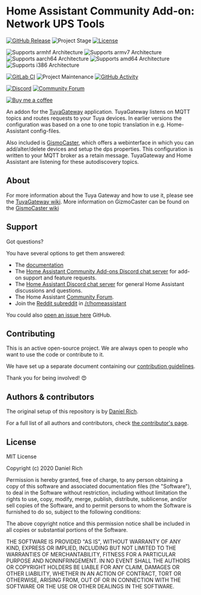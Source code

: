# Home Assistant Community Add-on: Network UPS Tools

[![GitHub Release][releases-shield]][releases]
![Project Stage][project-stage-shield]
[![License][license-shield]](LICENSE.md)

![Supports armhf Architecture][armhf-shield]
![Supports armv7 Architecture][armv7-shield]
![Supports aarch64 Architecture][aarch64-shield]
![Supports amd64 Architecture][amd64-shield]
![Supports i386 Architecture][i386-shield]

[![GitLab CI][gitlabci-shield]][gitlabci]
![Project Maintenance][maintenance-shield]
[![GitHub Activity][commits-shield]][commits]

[![Discord][discord-shield]][discord]
[![Community Forum][forum-shield]][forum]

[![Buy me a coffee][buymeacoffee-shield]][buymeacoffee]

An addon for the [TuyaGateway][tuyagateway] application. TuyaGateway listens on MQTT topics and routes requests to your Tuya devices. In earlier versions the configuration was based on a one to one topic translation in e.g. Home-Assistant
config-files.

Also included is [GismoCaster][gismocaster], which offers a webinterface in which you can add/alter/delete devices and setup the dps properties. This configuration is written to your MQTT broker as a retain message. TuyaGateway and Home Assistant are listening for these autodiscovery topics.


## About

For more information about the Tuya Gateway and how to use it, please see the [TuyaGateway wiki][tuyagateway-wiki]. More information on GizmoCaster can be found on the [GismoCaster wiki][gismocaster-wiki]

## Support

Got questions?

You have several options to get them answered:

- The [documentation](DOCS.md)
- The [Home Assistant Community Add-ons Discord chat server][discord] for add-on
  support and feature requests.
- The [Home Assistant Discord chat server][discord-ha] for general Home
  Assistant discussions and questions.
- The Home Assistant [Community Forum][forum].
- Join the [Reddit subreddit][reddit] in [/r/homeassistant][reddit]

You could also [open an issue here][issue] GitHub.

## Contributing

This is an active open-source project. We are always open to people who want to
use the code or contribute to it.

We have set up a separate document containing our
[contribution guidelines](CONTRIBUTING.md).

Thank you for being involved! :heart_eyes:

## Authors & contributors

The original setup of this repository is by [Daniel Rich][sjthespian].

For a full list of all authors and contributors,
check [the contributor's page][contributors].

## License

MIT License

Copyright (c) 2020 Daniel Rich

Permission is hereby granted, free of charge, to any person obtaining a copy
of this software and associated documentation files (the "Software"), to deal
in the Software without restriction, including without limitation the rights
to use, copy, modify, merge, publish, distribute, sublicense, and/or sell
copies of the Software, and to permit persons to whom the Software is
furnished to do so, subject to the following conditions:

The above copyright notice and this permission notice shall be included in all
copies or substantial portions of the Software.

THE SOFTWARE IS PROVIDED "AS IS", WITHOUT WARRANTY OF ANY KIND, EXPRESS OR
IMPLIED, INCLUDING BUT NOT LIMITED TO THE WARRANTIES OF MERCHANTABILITY,
FITNESS FOR A PARTICULAR PURPOSE AND NONINFRINGEMENT. IN NO EVENT SHALL THE
AUTHORS OR COPYRIGHT HOLDERS BE LIABLE FOR ANY CLAIM, DAMAGES OR OTHER
LIABILITY, WHETHER IN AN ACTION OF CONTRACT, TORT OR OTHERWISE, ARISING FROM,
OUT OF OR IN CONNECTION WITH THE SOFTWARE OR THE USE OR OTHER DEALINGS IN THE
SOFTWARE.

[aarch64-shield]: https://img.shields.io/badge/aarch64-yes-green.svg
[amd64-shield]: https://img.shields.io/badge/amd64-yes-green.svg
[armhf-shield]: https://img.shields.io/badge/armhf-yes-green.svg
[armv7-shield]: https://img.shields.io/badge/armv7-yes-green.svg
[buymeacoffee-shield]: https://www.buymeacoffee.com/assets/img/guidelines/download-assets-sm-2.svg
[buymeacoffee]: https://buymeacoff.ee/sjthespian
[commits-shield]: https://img.shields.io/github/commit-activity/y/sjthespian/addon-tuyagateway.svg
[commits]: https://github.com/sjthespian/addon-tuyagateway/commits/master
[contributors]: https://github.com/sjthespian/addon-tuyagateway/graphs/contributors
[sjthespian]: https://github.com/sjthespian
[discord-ha]: https://discord.gg/c5DvZ4e
[discord-shield]: https://img.shields.io/discord/478094546522079232.svg
[discord]: https://discord.me/hassioaddons
[docs]: https://github.com/sjthespian/addon-tuyagateway/blob/master/DOCS.md
[forum-shield]: https://img.shields.io/badge/community-forum-brightgreen.svg
[forum]: https://community.home-assistant.io/t/community-hass-io-add-on-network-ups-tools/68516
[gitlabci-shield]: https://gitlab.com/sjthespian/addon-tuyagateway/badges/master/pipeline.svg
[gitlabci]: https://gitlab.com/sjthespian/addon-tuyagateway/pipelines
[i386-shield]: https://img.shields.io/badge/i386-yes-green.svg
[issue]: https://github.com/sjthespian/addon-tuyagateway/issues
[license-shield]: https://img.shields.io/github/license/sjthespian/addon-tuyagateway.svg
[maintenance-shield]: https://img.shields.io/maintenance/yes/2020.svg
[project-stage-shield]: https://img.shields.io/badge/project%20stage-experimental-yellow.svg
[reddit]: https://reddit.com/r/homeassistant
[releases-shield]: https://img.shields.io/github/release/sjthespian/addon-tuyagateway.svg
[releases]: https://github.com/sjthespian/addon-tuyagateway/releases
[repository]: https://github.com/sjthespian/repository
[tuyagateway]: https://github.com/TradeFace/tuyagateway
[tuyagateway-wiki]: https://github.com/TradeFace/tuyagateway/wiki
[gismocaster]: https://github.com/TradeFace/gismocaster
[gismocaster-wiki]: https://github.com/TradeFace/gismocaster/wiki
